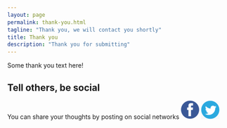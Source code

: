 ```yaml
---
layout: page
permalink: thank-you.html
tagline: "Thank you, we will contact you shortly"
title: Thank you
description: "Thank you for submitting"
---
```


Some thank you text here!

## Tell others, be social

You can share your thoughts by posting on social networks
<img src="images/facebook.png" class="login post-with-facebook"  mixpanel-hook="click" mixpanel-event-name="Post to Facebook"/>
<img src="images/twitter.png" class="login post-with-twitter" mixpanel-hook="click" mixpanel-event-name="Post to  Twitter"/>









